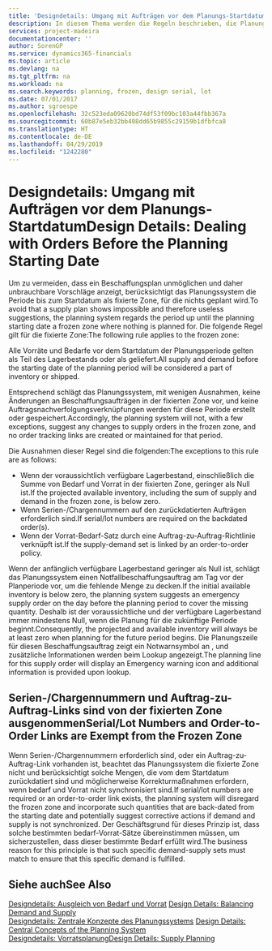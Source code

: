 ```yaml
---
title: 'Designdetails: Umgang mit Aufträgen vor dem Planungs-Startdatum | Microsoft Docs'
description: In diesem Thema werden die Regeln beschrieben, die Planung für Aufträge in der fixierten Zone anwendet.
services: project-madeira
documentationcenter: ''
author: SorenGP
ms.service: dynamics365-financials
ms.topic: article
ms.devlang: na
ms.tgt_pltfrm: na
ms.workload: na
ms.search.keywords: planning, frozen, design serial, lot
ms.date: 07/01/2017
ms.author: sgroespe
ms.openlocfilehash: 32c523eda09620bd74df53f09bc103a44fbb367a
ms.sourcegitcommit: 60b87e5eb32bb408dd65b9855c29159b1dfbfca8
ms.translationtype: HT
ms.contentlocale: de-DE
ms.lasthandoff: 04/29/2019
ms.locfileid: "1242280"
---
```

# <a name="design-details-dealing-with-orders-before-the-planning-starting-date"></a><span data-ttu-id="97d3e-103">Designdetails: Umgang mit Aufträgen vor dem Planungs-Startdatum</span><span class="sxs-lookup"><span data-stu-id="97d3e-103">Design Details: Dealing with Orders Before the Planning Starting Date</span></span>
<span data-ttu-id="97d3e-104">Um zu vermeiden, dass ein Beschaffungsplan unmöglichen und daher unbrauchbare Vorschläge anzeigt, berücksichtigt das Planungssystem die Periode bis zum Startdatum als fixierte Zone, für die nichts geplant wird.</span><span class="sxs-lookup"><span data-stu-id="97d3e-104">To avoid that a supply plan shows impossible and therefore useless suggestions, the planning system regards the period up until the planning starting date a frozen zone where nothing is planned for.</span></span> <span data-ttu-id="97d3e-105">Die folgende Regel gilt für die fixierte Zone:</span><span class="sxs-lookup"><span data-stu-id="97d3e-105">The following rule applies to the frozen zone:</span></span>  
  
<span data-ttu-id="97d3e-106">Alle Vorräte und Bedarfe vor dem Startdatum der Planungsperiode gelten als Teil des Lagerbestands oder als geliefert.</span><span class="sxs-lookup"><span data-stu-id="97d3e-106">All supply and demand before the starting date of the planning period will be considered a part of inventory or shipped.</span></span>  
  
<span data-ttu-id="97d3e-107">Entsprechend schlägt das Planungssystem, mit wenigen Ausnahmen, keine Änderungen an Beschaffungsaufträgen in der fixierten Zone vor, und keine Auftragsnachverfolgungsverknüpfungen werden für diese Periode erstellt oder gespeichert.</span><span class="sxs-lookup"><span data-stu-id="97d3e-107">Accordingly, the planning system will not, with a few exceptions, suggest any changes to supply orders in the frozen zone, and no order tracking links are created or maintained for that period.</span></span>  
  
<span data-ttu-id="97d3e-108">Die Ausnahmen dieser Regel sind die folgenden:</span><span class="sxs-lookup"><span data-stu-id="97d3e-108">The exceptions to this rule are as follows:</span></span>  
  
* <span data-ttu-id="97d3e-109">Wenn der voraussichtlich verfügbare Lagerbestand, einschließlich die Summe von Bedarf und Vorrat in der fixierten Zone, geringer als Null ist.</span><span class="sxs-lookup"><span data-stu-id="97d3e-109">If the projected available inventory, including the sum of supply and demand in the frozen zone, is below zero.</span></span>  
* <span data-ttu-id="97d3e-110">Wenn Serien-/Chargennummern auf den zurückdatierten Aufträgen erforderlich sind.</span><span class="sxs-lookup"><span data-stu-id="97d3e-110">If serial/lot numbers are required on the backdated order(s).</span></span>  
* <span data-ttu-id="97d3e-111">Wenn der Vorrat-Bedarf-Satz durch eine Auftrag-zu-Auftrag-Richtlinie verknüpft ist.</span><span class="sxs-lookup"><span data-stu-id="97d3e-111">If the supply-demand set is linked by an order-to-order policy.</span></span>  
  
<span data-ttu-id="97d3e-112">Wenn der anfänglich verfügbare Lagerbestand geringer als Null ist, schlägt das Planungssystem einen Notfallbeschaffungsauftrag am Tag vor der Planperiode vor, um die fehlende Menge zu decken.</span><span class="sxs-lookup"><span data-stu-id="97d3e-112">If the initial available inventory is below zero, the planning system suggests an emergency supply order on the day before the planning period to cover the missing quantity.</span></span> <span data-ttu-id="97d3e-113">Deshalb ist der voraussichtliche und der verfügbare Lagerbestand immer mindestens Null, wenn die Planung für die zukünftige Periode beginnt.</span><span class="sxs-lookup"><span data-stu-id="97d3e-113">Consequently, the projected and available inventory will always be at least zero when planning for the future period begins.</span></span> <span data-ttu-id="97d3e-114">Die Planungszeile für diesen Beschaffungsauftrag zeigt ein Notwarnsymbol an , und zusätzliche Informationen werden beim Lookup angezeigt.</span><span class="sxs-lookup"><span data-stu-id="97d3e-114">The planning line for this supply order will display an Emergency warning icon and additional information is provided upon lookup.</span></span>  
  
## <a name="seriallot-numbers-and-order-to-order-links-are-exempt-from-the-frozen-zone"></a><span data-ttu-id="97d3e-115">Serien-/Chargennummern und Auftrag-zu-Auftrag-Links sind von der fixierten Zone ausgenommen</span><span class="sxs-lookup"><span data-stu-id="97d3e-115">Serial/Lot Numbers and Order-to-Order Links are Exempt from the Frozen Zone</span></span>  
<span data-ttu-id="97d3e-116">Wenn Serien-/Chargennummern erforderlich sind, oder ein Auftrag-zu-Auftrag-Link vorhanden ist, beachtet das Planungssystem die fixierte Zone nicht und berücksichtigt solche Mengen, die vom dem Startdatum zurückdatiert sind und möglicherweise Korrekturmaßnahmen erfordern, wenn bedarf und Vorrat nicht synchronisiert sind.</span><span class="sxs-lookup"><span data-stu-id="97d3e-116">If serial/lot numbers are required or an order-to-order link exists, the planning system will disregard the frozen zone and incorporate such quantities that are back-dated from the starting date and potentially suggest corrective actions if demand and supply is not synchronized.</span></span> <span data-ttu-id="97d3e-117">Der Geschäftsgrund für dieses Prinzip ist, dass solche bestimmten bedarf-Vorrat-Sätze übereinstimmen müssen, um sicherzustellen, dass dieser bestimmte Bedarf erfüllt wird.</span><span class="sxs-lookup"><span data-stu-id="97d3e-117">The business reason for this principle is that such specific demand-supply sets must match to ensure that this specific demand is fulfilled.</span></span>  
  
## <a name="see-also"></a><span data-ttu-id="97d3e-118">Siehe auch</span><span class="sxs-lookup"><span data-stu-id="97d3e-118">See Also</span></span>  
<span data-ttu-id="97d3e-119">[Designdetails: Ausgleich von Bedarf und Vorrat](design-details-balancing-demand-and-supply.md) </span><span class="sxs-lookup"><span data-stu-id="97d3e-119">[Design Details: Balancing Demand and Supply](design-details-balancing-demand-and-supply.md) </span></span>  
<span data-ttu-id="97d3e-120">[Designdetails: Zentrale Konzepte des Planungssystems](design-details-central-concepts-of-the-planning-system.md) </span><span class="sxs-lookup"><span data-stu-id="97d3e-120">[Design Details: Central Concepts of the Planning System](design-details-central-concepts-of-the-planning-system.md) </span></span>  
[<span data-ttu-id="97d3e-121">Designdetails: Vorratsplanung</span><span class="sxs-lookup"><span data-stu-id="97d3e-121">Design Details: Supply Planning</span></span>](design-details-supply-planning.md)